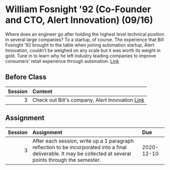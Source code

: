 William Fosnight '92 (Co-Founder and CTO, Alert Innovation) (09/16)
============================

Where does an engineer go after holding the highest level technical position in several large companies? To a startup, of course. The experience that Bill Fosnight ’92 brought to the table when joining automation startup, Alert Innovation, couldn’t be weighed on any scale but it was worth its weight in gold. Tune in to learn why he left industry leading companies to improve consumers’ retail experience through automation. [Link](../../sessions/session3)

## Before Class

|   Session | Content                                                                             |
|----------:|:------------------------------------------------------------------------------------|
|         3 | Check out Bill's company, Alert Innovation [Link](https://www.alertinnovation.com/) |


## Assignment

|   Session | Assignment                                                                                                                                                     | Due        |
|----------:|:---------------------------------------------------------------------------------------------------------------------------------------------------------------|:-----------|
|         3 | After each session, write up a 1 paragraph reflection to be incorporated into a final deliverable. It may be collected at several points through the semester. | 2020-12-10 |

